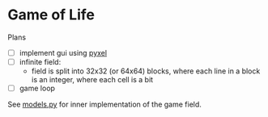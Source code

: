 # Game of Life

Plans

- [ ] implement gui using [pyxel](https://github.com/kitao/pyxel)
- [ ] infinite field:
  - field is split into 32x32 (or 64x64) blocks, where each line in a block is an integer, where each cell is a bit
- [ ] game loop

See [models.py](game_of_life/models.py) for inner implementation of the game field.
